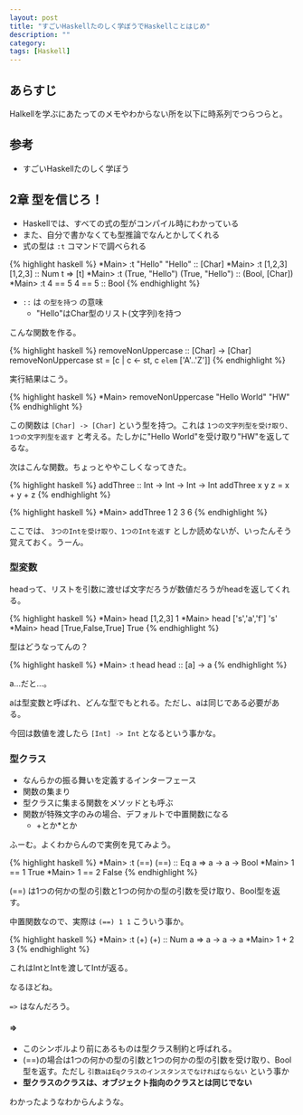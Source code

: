 ```yaml
---
layout: post
title: "すごいHaskellたのしく学ぼうでHaskellことはじめ"
description: ""
category: 
tags: [Haskell]
---
```


## あらすじ

Halkellを学ぶにあたってのメモやわからない所を以下に時系列でつらつらと。

## 参考

- すごいHaskellたのしく学ぼう

## 2章 型を信じろ！

- Haskellでは、すべての式の型がコンパイル時にわかっている
- また、自分で書かなくても型推論でなんとかしてくれる
- 式の型は `:t` コマンドで調べられる

{% highlight haskell %}
*Main> :t "Hello"
"Hello" :: [Char]
*Main> :t [1,2,3]
[1,2,3] :: Num t => [t]
*Main> :t (True, "Hello")
(True, "Hello") :: (Bool, [Char])
*Main> :t 4 == 5
4 == 5 :: Bool
{% endhighlight %}

- `::` は `の型を持つ` の意味
  - "Hello"はChar型のリスト(文字列)を持つ

こんな関数を作る。

{% highlight haskell %}
removeNonUppercase :: [Char] -> [Char]
removeNonUppercase st = [c | c <- st, c `elem` ['A'..'Z']]
{% endhighlight %}

実行結果はこう。

{% highlight haskell %}
*Main> removeNonUppercase "Hello World"
"HW"
{% endhighlight %}

この関数は `[Char] -> [Char]` という型を持つ。これは `1つの文字列型を受け取り、1つの文字列型を返す` と考える。たしかに"Hello World"を受け取り"HW"を返してるな。

次はこんな関数。ちょっとややこしくなってきた。

{% highlight haskell %}
addThree :: Int -> Int -> Int -> Int
addThree x y z = x + y + z
{% endhighlight %}

{% highlight haskell %}
*Main> addThree 1 2 3
6
{% endhighlight %}

ここでは、 `3つのIntを受け取り、1つのIntを返す` としか読めないが、いったんそう覚えておく。うーん。

### 型変数

headって、リストを引数に渡せば文字だろうが数値だろうがheadを返してくれる。

{% highlight haskell %}
*Main> head [1,2,3]
1
*Main> head ['s','a','f']
's'
*Main> head [True,False,True]
True
{% endhighlight %}

型はどうなってんの？

{% highlight haskell %}
*Main> :t head
head :: [a] -> a
{% endhighlight %}

a…だと…。

aは型変数と呼ばれ、どんな型でもとれる。ただし、aは同じである必要がある。

今回は数値を渡したら `[Int] -> Int` となるという事かな。

### 型クラス

- なんらかの振る舞いを定義するインターフェース
- 関数の集まり
- 型クラスに集まる関数をメソッドとも呼ぶ
- 関数が特殊文字のみの場合、デフォルトで中置関数になる
  - +とか*とか

ふーむ。よくわからんので実例を見てみよう。

{% highlight haskell %}
*Main> :t (==)
(==) :: Eq a => a -> a -> Bool
*Main> 1 == 1
True
*Main> 1 == 2
False
{% endhighlight %}

(==) は1つの何かの型の引数と1つの何かの型の引数を受け取り、Bool型を返す。

中置関数なので、実際は `(==) 1 1` こういう事か。

{% highlight haskell %}
*Main> :t (+)
(+) :: Num a => a -> a -> a
*Main> 1 + 2
3
{% endhighlight %}

これはIntとIntを渡してIntが返る。

なるほどね。

`=>` はなんだろう。

#### =>

- このシンボルより前にあるものは型クラス制約と呼ばれる。
- (==)の場合は1つの何かの型の引数と1つの何かの型の引数を受け取り、Bool型を返す。ただし `引数aはEqクラスのインスタンスでなければならない` という事か
- **型クラスのクラスは、オブジェクト指向のクラスとは同じでない** 

わかったようなわからんような。

